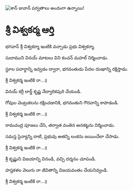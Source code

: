![శాన్ జువాన్ పర్వతాలు అందంగా ఉన్నాయి!](lib/images/img.png "శాన్ జువాన్ పర్వతాలు")

# శ్రీ విశ్వకర్మ ఆర్తి

భగవాన్ శ్రీ విశ్వకర్మా ఇంటికి వచ్చాడు ప్రభు విశ్వకర్మా.

సుదాముని వినయ్ మాటలు విని కంచన్ మహల్ నిర్మించాడు.

స్థూల పదార్థాన్ని ఇవ్వడం ద్వారా, భగవంతుడు పేదల దుఃఖాన్ని రక్షిస్తాడు.

శ్రీ విశ్వకర్మ ఇంటికి రా...॥

వినయ్ కర్రీ లార్డ్ కృష్ణ నేద్వారికపురి చేయండి.

గోవుల వెంట్రుకలను రక్షించడానికి, భగవంతుని గౌరవాన్ని కాపాడండి.

శ్రీ విశ్వకర్మ ఇంటికి రా...॥

రామచంద్ర పూజలు చేసి, తర్వాత వంతెన ఆనకట్టను నిర్మించాడు.

సమస్త సైన్యాన్ని దాటి, ప్రభువు అతన్ని లంకను జయించేలా చేసాడు.

శ్రీ విశ్వకర్మ ఇంటికి రా...॥

శ్రీ కృష్ణుని విజయాన్ని వినండి, వచ్చి దర్శనం చూపండి.

హస్తకళల వెలుగు నా జీవితాన్ని విజయవంతం చేయనివ్వండి.

శ్రీ విశ్వకర్మ ఇంటికి రా...॥